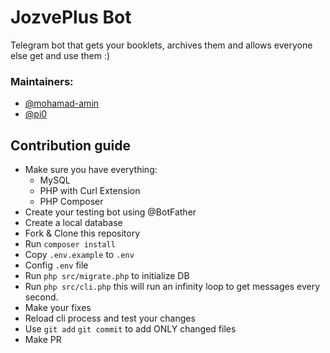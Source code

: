 # JozvePlus Bot
Telegram bot that gets your booklets, archives them and allows everyone else get and use them :)

### Maintainers: 
- [@mohamad-amin](https://github.com/mohamad-amin)
- [@pi0](https://github.com/pi0)

## Contribution guide
- Make sure you have everything:
    - MySQL
    - PHP with Curl Extension
    - PHP Composer
- Create your testing bot using @BotFather
- Create a local database
- Fork & Clone this repository
- Run `composer install`
- Copy `.env.example` to `.env`
- Config `.env` file
- Run `php src/migrate.php` to initialize DB
- Run `php src/cli.php` this will run an infinity loop to get messages every second.
- Make your fixes
- Reload cli process and test your changes
- Use `git add` `git commit` to add ONLY changed files
- Make PR